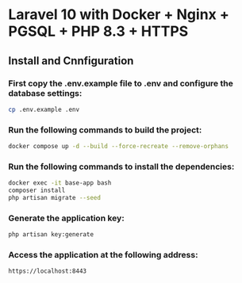 # Laravel 10 with Docker + Nginx + PGSQL + PHP 8.3 + HTTPS

## Install and Cnnfiguration

### First copy the .env.example file to .env and configure the database settings:

```bash
cp .env.example .env
```

### Run the following commands to build the project:

```bash
docker compose up -d --build --force-recreate --remove-orphans
```

### Run the following commands to install the dependencies:

```bash
docker exec -it base-app bash
composer install
php artisan migrate --seed 
```

### Generate the application key:

```bash
php artisan key:generate
```

### Access the application at the following address:

```bash
https://localhost:8443
```


